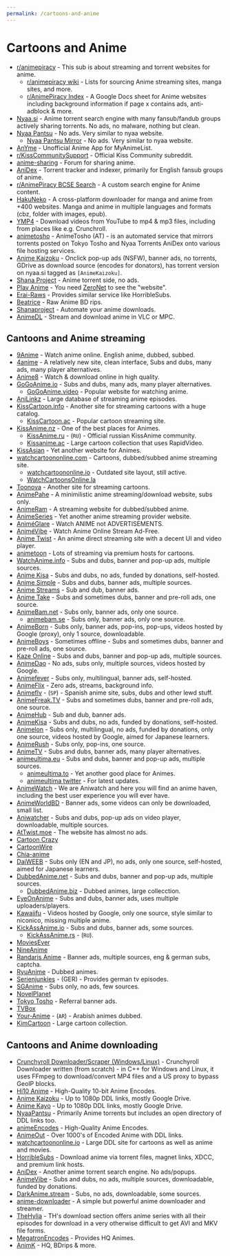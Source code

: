 ```yaml
---
permalink: /cartoons-and-anime
---
```


# Cartoons and Anime

- [r/animepiracy](https://www.reddit.com/r/animepiracy) - This sub is about streaming and torrent websites for anime.
  - [r/animepiracy wiki](https://www.reddit.com/r/animepiracy/wiki/index) - Lists for sourcing Anime streaming sites, manga sites, and more.
  - [r/AnimePiracy Index](https://docs.zoho.com.au/sheet/open/stzn58acc24611fea414e8901724ff4510fe8/sheets/Anime/ranges/A1) - A Google Docs sheet for Anime websites including background information if page x contains ads, anti-adblock & more.
- [Nyaa.si](https://nyaa.si/) - Anime torrent search engine with many fansub/fandub groups actively sharing torrents. No ads, no malware, nothing but clean.
- [Nyaa Pantsu](https://nyaa.net/) - No ads. Very similar to nyaa website.
  - [Nyaa Pantsu Mirror](https://nyaa.pt/) - No ads. Very similar to nyaa website.
- [AnYme](https://github.com/zunjae/anYme) - Unofficial Anime App for MyAnimeList.
- [r/KissCommunitySupport](https://reddit.com/r/KissCommunitySupport) - Official Kiss Community subreddit.
- [anime-sharing](http://www.anime-sharing.com/forum/) - Forum for sharing anime.
- [AniDex](https://anidex.info) - Torrent tracker and indexer, primarily for English fansub groups of anime.
- [r/AnimePiracy BCSE Search](https://ui.customsearch.ai/hosted-page?customconfig=12619b8a-0cac-4a38-b20b-04c79ddb616d&version=latest&market=en-US&q=) - A custom search engine for Anime content.
- [HakuNeko](https://github.com/manga-download/hakuneko) - A cross-platform downloader for manga and anime from +400 websites. Manga and anime in multiple languages and formats (cbz, folder with images, epub).
- [YMP4](https://ymp4.download/) - Download videos from YouTube to mp4 & mp3 files, including from places like e.g. Crunchroll.
- [animetosho](https://animetosho.org/) - AnimeTosho (AT) - is an automated service that mirrors torrents posted on Tokyo Tosho and Nyaa Torrents AniDex onto various file hosting services.
- [Anime Kaizoku](https://animekaizoku.com/) - Onclick pop-up ads (NSFW), banner ads, no torrents, GDrive as download source (encodes for donators), has torrent version on nyaa.si tagged as `[AnimeKaizoku]`.
- [Shana Project](https://www.anirena.com/) - Anime torrent side, no ads.
- [Play Anime](http://127.0.0.1:43110/1AnimePihDhcbVdK1nvnbSEtH4oKU8RAYG/) - You need [ZeroNet](https://zeronet.io/) to see the "website".
- [Erai-Raws](https://www.erai-raws.info/) - Provides similar service like HorribleSubs.
- [Beatrice](https://beatrice-raws.org/) - Raw Anime BD rips.
- [Shanaproject](https://www.shanaproject.com/) - Automate your anime downloads.
- [AnimeDL](https://archive.org/details/animedl4.0_202004) - Stream and download anime in VLC or MPC.

## Cantoons and Anime streaming

- [9Anime](https://9anime.to) - Watch anime online. English anime, dubbed, subbed.
- [4anime](https://4anime.to/) - A relatively new site, clean interface, Subs and dubs, many ads, many player alternatives.
- [Anime8](https://anime8.me/) - Watch & download online in high quality.
- [GoGoAnime.io](https://www18.gogoanime.io/) - Subs and dubs, many ads, many player alternatives.
  - [GoGoAnime.video](https://www2.gogoanime.video/) - Popular website for watching anime.
- [AniLinkz](https://anilinkz.to/) - Large database of streaming anime episodes.
- [KissCartoon.info](https://kisscartoon.info) - Another site for streaming cartoons with a huge catalog.
  - [KissCartoon.ac](https://kisscartoon.ac/) - Popular cartoon streaming site.
- [KissAnime.nz](http://kissanime.nz/) - One of the best places for Animes.
  - [KissAnime.ru](http://kissanime.ru/) - (`RU`) - Official russian KissAnime community.
  - [Kissanime.ac](https://kissanime.ac/) - Large cartoon collection that uses RapidVideo.
- [KissAsian](http://kissasian.ch/) - Yet another website for Animes.
- [watchcartoononline.com](https://www.watchcartoononline.com/) - Cartoons, dubbed/subbed anime streaming site.
  - [watchcartoononline.io](https://www.watchcartoononline.io/) - Outdated site layout, still active.
  - [WatchCartoonsOnline.la](https://watchcartoonsonline.la/)
- [Toonova](http://www.toonova.net/) - Another site for streaming cartoons.
- [AnimePahe](https://animepahe.com/) - A minimilistic anime streaming/download website, subs only.
- [AnimeRam](https://ww2.animeram.cc/) - A streaming website for dubbed/subbed anime.
- [AnimeSeries](https://animeseries.co/) - Yet another anime streaming provider website.
- [AniméGlare](https://animeglare.xyz/) - Watch ANIME not ADVERTISEMENTS.
- [AniméVibe](http://animevibe.tv/) - Watch Anime Online Stream Ad-Free.
- [Anime Twist](https://twist.moe/) - An anime direct streaming site with a decent UI and video player.
- [animetoon](http://www.animetoon.org/) - Lots of streaming via premium hosts for cartoons.
- [WatchAnime.info](https://www9.watchanime.info/) - Subs and dubs, banner and pop-up ads, multiple sources.
- [Anime Kisa](https://animekisa.tv/) - Subs and dubs, no ads, funded by donations, self-hosted.
- [Anime Simple](https://ww1.animesimple.com/) - Subs and dubs, banner ads, multiple sources.
- [Anime Streams](https://www.anime2you.de/streams/) - Sub and dub, banner ads.
- [Anime Take](https://animetake.tv/) - Subs and sometimes dubs, banner and pre-roll ads, one source.
- [AnimeBam.net](https://www.animebam.net/) - Subs only, banner ads, only one source.
  - [animebam.se](https://www.animebam.se/) - Subs only, banner ads, only one source.
- [AnimeBorn](http://www.animereborn.io/) - Subs only, banner ads, pop-ins, pop-ups, videos hosted by Google (proxy), only 1 source, downloadable.
- [AnimeBoys](https://animeboys.net/) - Sometimes offline - Subs and sometimes dubs, banner and pre-roll ads, one source.
- [Kaze Online](https://www.kaze-online.de/) - Subs and dubs, banner and pop-up ads, multiple sources.
- [AnimeDao](https://animedao.com/) - No ads, subs only, multiple sources, videos hosted by Google.
- [Animefever](https://www.animefever.tv/) - Subs only, multilingual, banner ads, self-hosted.
- [AnimeFlix](https://animeflix.io/nimeflix.io) - Zero ads, streams, background info.
- [Animeflv](https://animeflv.net/) - (`SP`) - Spanish anime site, subs, dubs and other lewd stuff.
- [AnimeFreak.TV](https://www.animefreak.tv/) - Subs and sometimes dubs, banner and pre-roll ads, one source.
- [AnimeHub](https://animehub.ac/) - Sub and dub, banner ads.
- [AnimeKisa](https://animekisa.com/) - Subs and dubs, no ads, funded by donations, self-hosted.
- [Animelon](https://animelon.com/) - Subs only, multilingual, no ads, funded by donations, only one source, videos hosted by Google, aimed for Japanese learners.
- [AnimeRush](https://www.animerush.tv/genres/) - Subs only, pop-ins, one source.
- [AnimeTV](https://animetv.ge/) - Subs and dubs, banner ads, many player alternatives.
- [animeultima.eu](https://animeultima.eu/) - Subs and dubs, banner and pop-up ads, multiple sources.
  - [animeultima.to](https://www1.animeultima.to/) - Yet another good place for Animes.
  - [animeultima twitter](https://twitter.com/animeultimav2?lang=en) - For latest updates.
- [AnimeWatch](https://aniwatch.me/) - We are Aniwatch and here you will find an anime haven, including the best user experience you will ever have.
- [AnimeWorldBD](https://animeworldbd.com/) - Banner ads, some videos can only be downloaded, small list.
- [Aniwatcher](https://aniwatcher.com/) - Subs and dubs, pop-up ads on video player, downloadable, multiple sources.
- [AtTwist.moe](https://atwitst.moe) - The website has almost no ads.
- [Cartoon Crazy](https://www.cartooncrazy.tv/)
- [CartoonWire](https://cartoonwire.to/)
- [Chia-anime](https://www2.chia-anime.cc/)
- [DaiWEEB](https://www.daiweeb.org/) - Subs only (EN and JP), no ads, only one source, self-hosted, aimed for Japanese learners.
- [DubbedAnime.net](https://ww5.dubbedanime.net/) - Subs and dubs, banner and pop-up ads, multiple sources.
  - [DubbedAnime.biz](https://dubbedanime.biz/) - Dubbed animes, large collecction.
- [EyeOnAnime](https://eyeonanime.tv/) - Subs and dubs, banner ads, uses multiple uploaders/players.
- [Kawaiifu](https://kawaiifu.com/) - Videos hosted by Google, only one source, style similar to niconico, missing multiple anime.
- [KickAssAnime.io](https://www11.kickassanime.io/) - Subs and dubs, banner ads, some sources.
  - [KickAssAnime.rs](https://www.kickassanime.rs/) - (`RU`).
- [MoviesEver](https://moviesever.com/)
- [NineAnime](https://www.nineanime.com/)
- [Randaris Anime](http://randaris.app) - Banner ads, multiple sources, eng & german subs, captcha.
- [RyuAnime](https://www4.ryuanime.com/) - Dubbed animes.
- [Serienjunkies](http://serienjunkies.org/) - (GER) - Provides german tv episodes.
- [SGAnime](https://sganime.org/) - Subs only, no ads, few sources.
- [NovelPlanet](http://novelplanet.com/)
- [Tokyo Tosho](https://www.tokyotosho.info/) - Referral banner ads.
- [TVBox](https://tvbox.unblocked.gdn/)
- [Your-Anime](https://www.your-anime.com/) - (`AR`) - Arabish animes dubbed.
- [KimCartoon](https://kimcartoon.co/) - Large cartoon collection.

## Cantoons and Anime downloading

- [Crunchyroll Downloader/Scraper (Windows/Linux)](https://github.com/ThePBone/CrunchyrollDownloader#crunchyroll-scraper) - Crunchyroll Downloader written (from scratch) - in C++ for Windows and Linux, it uses FFmpeg to download/convert MP4 files and a US proxy to bypass GeoIP blocks.
- [Hi10 Anime](https://hi10anime.com/) - High-Quality 10-bit Anime Encodes.
- [Anime Kaizoku](https://animekaizoku.com/) - Up to 1080p DDL links, mostly Google Drive.
- [Anime Kayo](https://animekayo.com/) - Up to 1080p DDL links, mostly Google Drive.
- [NyaaPantsu](https://nyaa.pantsu.cat/) - Primarily Anime torrents but includes an open directory of DDL links too.
- [animeEncodes](https://www.animencodes.com/) - High-Quality Anime Encodes.
- [AnimeOut](https://www.animeout.xyz/) - Over 1000's of Encoded Anime with DDL links.
- [watchcartoononline.io](https://www.watchcartoononline.io/) - Large DDL site for cartoons as well as anime and movies.
- [HorribleSubs](https://horriblesubs.info/) - Download anime via torrent files, magnet links, XDCC, and premium link hosts.
- [AniDex](https://anidex.info/) - Another anime torrent search engine. No ads/popups.
- [AnimeVibe](https://animevibe.xyz/) - Subs and dubs, no ads, multiple sources, downloadable, funded by donations.
- [DarkAnime.stream](https://darkanime.stream/) - Subs, no ads, downloadable, some sources.
- [anime-downloader](https://github.com/vn-ki/anime-downloader) - A simple but powerful anime downloader and streamer.
- [TheHylia](https://anime.thehylia.com/) - TH's download section offers anime series with all their episodes for download in a very otherwise difficult to get AVI and MKV file forms.
- [MegatronEncodes](https://www.megatronencodes.com/) - Provides HQ Animes.
- [AnimK](https://animk.info/) - HQ, BDrips & more.
